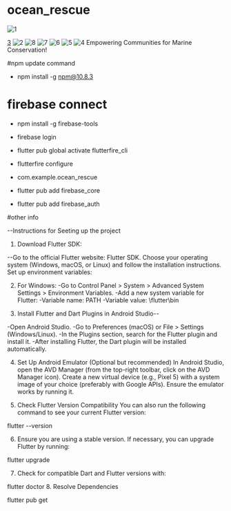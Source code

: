 # ocean_rescue
![1](https://github.com/user-attachments/assets/07eff4f6-6102-41f7-81cc-e6b46754b1a7)

[3](https://github.com/user-attachments/assets/f5fae52c-6805-4048-9ca2-ab05febe8bae)
![2](https://github.com/user-attachments/assets/0941e155-7899-45da-943d-7ad31f013adc)
![8](https://github.com/user-attachments/assets/4f8d9451-216a-484a-8788-de6e951aac2d)
![7](https://github.com/user-attachments/assets/8f813482-8c79-4387-921a-58bacfcd9d11)
![6](https://github.com/user-attachments/assets/4cd52741-ad12-4064-a966-ef9db14cf589)
![5](https://github.com/user-attachments/assets/78595c92-98bf-4ff5-a31c-e6266b88185e)
![4](https://github.com/user-attachments/assets/701f0520-864e-4457-afb6-6247d1a7c7f3)
Empowering Communities for Marine Conservation!

#npm update command
  - npm install -g npm@10.8.3

# firebase connect

 - npm install -g firebase-tools

 - firebase login

 - flutter pub global activate flutterfire_cli

 - flutterfire configure

 - com.example.ocean_rescue

 - flutter pub add firebase_core
 - flutter pub add firebase_auth



#other info

--Instructions for Seeting up the project

1. Download Flutter SDK:

--Go to the official Flutter website: Flutter SDK.
Choose your operating system (Windows, macOS, or Linux) and follow the installation instructions.
Set up environment variables:

2. For Windows:
-Go to Control Panel > System > Advanced System Settings > Environment Variables.
-Add a new system variable for Flutter:
-Variable name: PATH
-Variable value: <path-to-flutter-sdk>\flutter\bin

3. Install Flutter and Dart Plugins in Android Studio--

-Open Android Studio.
-Go to Preferences (macOS) or File > Settings (Windows/Linux).
-In the Plugins section, search for the Flutter plugin and install it.
-After installing Flutter, the Dart plugin will be installed automatically.

4. Set Up Android Emulator (Optional but recommended)
In Android Studio, open the AVD Manager (from the top-right toolbar, click on the AVD Manager icon).
Create a new virtual device (e.g., Pixel 5) with a system image of your choice (preferably with Google APIs).
Ensure the emulator works by running it.

5. Check Flutter Version Compatibility
You can also run the following command to see your current Flutter version:

flutter --version

6. Ensure you are using a stable version. If necessary, you can upgrade Flutter by running:

flutter upgrade


7. Check for compatible Dart and Flutter versions with:

flutter doctor 
8. Resolve Dependencies

flutter pub get
